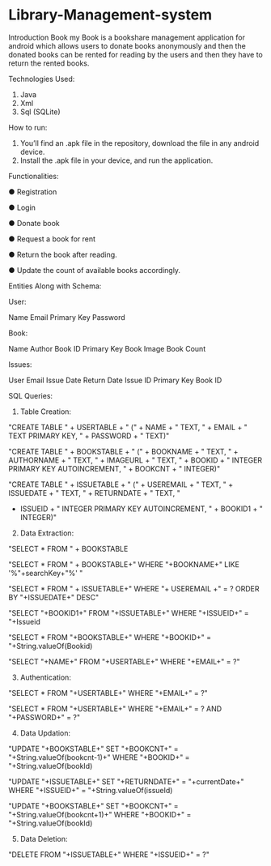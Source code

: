 # Library-Management-system

Introduction
Book my Book is a bookshare management application for android which
allows users to donate books anonymously and then the donated books
can be rented for reading by the users and then they have to return the
rented books.

Technologies Used:
1. Java
2. Xml
3. Sql (SQLite)

How to run:
1. You’ll find an .apk file in the repository, download the file in any
android device.
2. Install the .apk file in your device, and run the application.

Functionalities:

● Registration

● Login

● Donate book

● Request a book for rent

● Return the book after reading.

● Update the count of available books accordingly.

Entities Along with Schema:

User:

Name
Email Primary Key
Password

Book:

Name
Author
Book ID Primary Key
Book Image
Book Count

Issues:

User Email
Issue Date
Return Date
Issue ID Primary Key
Book ID

SQL Queries:

1. Table Creation:

"CREATE TABLE " + USERTABLE + " (" + NAME + " TEXT, " +
EMAIL + " TEXT PRIMARY KEY, " + PASSWORD + " TEXT)"

"CREATE TABLE " + BOOKSTABLE + " (" + BOOKNAME + " TEXT,
" + AUTHORNAME + " TEXT, " + IMAGEURL + " TEXT, " +
BOOKID + " INTEGER PRIMARY KEY AUTOINCREMENT, " +
BOOKCNT + " INTEGER)"

"CREATE TABLE " + ISSUETABLE + " (" + USEREMAIL + "
TEXT, " + ISSUEDATE + " TEXT, " + RETURNDATE + " TEXT, "
+ ISSUEID + " INTEGER PRIMARY KEY AUTOINCREMENT, " +
BOOKID1 + " INTEGER)"

2. Data Extraction:

"SELECT * FROM " + BOOKSTABLE

"SELECT * FROM " + BOOKSTABLE+" WHERE "+BOOKNAME+" LIKE
'%"+searchKey+"%' "

"SELECT * FROM " + ISSUETABLE+" WHERE "+ USEREMAIL +" =
? ORDER BY "+ISSUEDATE+" DESC"

"SELECT "+BOOKID1+" FROM "+ISSUETABLE+" WHERE
"+ISSUEID+" = "+Issueid

"SELECT * FROM "+BOOKSTABLE+" WHERE "+BOOKID+" =
"+String.valueOf(Bookid)

"SELECT "+NAME+" FROM "+USERTABLE+" WHERE "+EMAIL+" = ?"

3. Authentication:

"SELECT * FROM "+USERTABLE+" WHERE "+EMAIL+" = ?"

"SELECT * FROM "+USERTABLE+" WHERE "+EMAIL+" = ? AND
"+PASSWORD+" = ?"

4. Data Updation:

"UPDATE "+BOOKSTABLE+" SET "+BOOKCNT+" =
"+String.valueOf(bookcnt-1)+" WHERE "+BOOKID+" =
"+String.valueOf(bookId)

"UPDATE "+ISSUETABLE+" SET "+RETURNDATE+" =
"+currentDate+" WHERE "+ISSUEID+" =
"+String.valueOf(issueId)

"UPDATE "+BOOKSTABLE+" SET "+BOOKCNT+" =
"+String.valueOf(bookcnt+1)+" WHERE "+BOOKID+" =
"+String.valueOf(bookId)

5. Data Deletion:

"DELETE FROM "+ISSUETABLE+" WHERE "+ISSUEID+" = ?"
